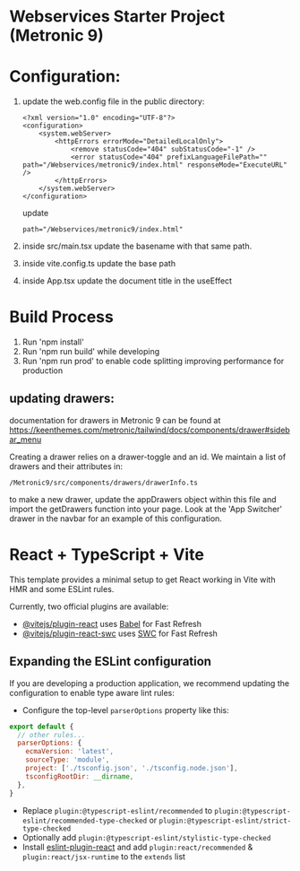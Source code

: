 # Webservices Starter Project (Metronic 9)

# Configuration:
1. update the web.config file in the public directory:

    ```
    <?xml version="1.0" encoding="UTF-8"?>
    <configuration>
        <system.webServer>
            <httpErrors errorMode="DetailedLocalOnly">
                <remove statusCode="404" subStatusCode="-1" />
                <error statusCode="404" prefixLanguageFilePath="" path="/Webservices/metronic9/index.html" responseMode="ExecuteURL" />
            </httpErrors>
        </system.webServer>
    </configuration>

    ```
    update 
    ```
    path="/Webservices/metronic9/index.html"
    ```

2. inside src/main.tsx update the basename with that same path.
3. inside vite.config.ts update the base path
4. inside App.tsx update the document title in the useEffect

# Build Process
1. Run 'npm install'
2. Run 'npm run build' while developing
3. Run 'npm run prod' to enable code splitting improving performance for production


## updating drawers:
documentation for drawers in Metronic 9 can be found at https://keenthemes.com/metronic/tailwind/docs/components/drawer#sidebar_menu

Creating a drawer relies on a drawer-toggle and an id. We maintain a list of drawers and their attributes in:
```
/Metronic9/src/components/drawers/drawerInfo.ts
```
to make a new drawer, update the appDrawers object within this file and import the getDrawers function into your page. Look at the 'App Switcher' drawer in the navbar for an example of this configuration.


# React + TypeScript + Vite

This template provides a minimal setup to get React working in Vite with HMR and some ESLint rules.

Currently, two official plugins are available:

- [@vitejs/plugin-react](https://github.com/vitejs/vite-plugin-react/blob/main/packages/plugin-react/README.md) uses [Babel](https://babeljs.io/) for Fast Refresh
- [@vitejs/plugin-react-swc](https://github.com/vitejs/vite-plugin-react-swc) uses [SWC](https://swc.rs/) for Fast Refresh

## Expanding the ESLint configuration

If you are developing a production application, we recommend updating the configuration to enable type aware lint rules:

- Configure the top-level `parserOptions` property like this:

```js
export default {
  // other rules...
  parserOptions: {
    ecmaVersion: 'latest',
    sourceType: 'module',
    project: ['./tsconfig.json', './tsconfig.node.json'],
    tsconfigRootDir: __dirname,
  },
}
```

- Replace `plugin:@typescript-eslint/recommended` to `plugin:@typescript-eslint/recommended-type-checked` or `plugin:@typescript-eslint/strict-type-checked`
- Optionally add `plugin:@typescript-eslint/stylistic-type-checked`
- Install [eslint-plugin-react](https://github.com/jsx-eslint/eslint-plugin-react) and add `plugin:react/recommended` & `plugin:react/jsx-runtime` to the `extends` list
